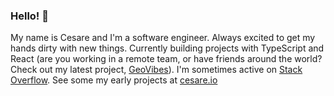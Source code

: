 ### Hello! 👋

My name is Cesare and I'm a software engineer. Always excited to get my hands dirty with new things. Currently building projects with TypeScript and React (are you working in a remote team, or have friends around the world? Check out my latest project, [GeoVibes](https://geovibes.app)). I'm sometimes active on [Stack Overflow](https://stackoverflow.com/users/1135714/cesare). See some my early projects at [cesare.io](https://cesare.io)

<!--
**csr/csr** is a ✨ _special_ ✨ repository because its `README.md` (this file) appears on your GitHub profile.

Here are some ideas to get you started:

- 🔭 I’m currently working on ...
- 🌱 I’m currently learning ...
- 👯 I’m looking to collaborate on ...
- 🤔 I’m looking for help with ...
- 💬 Ask me about ...
- 📫 How to reach me: ...
- 😄 Pronouns: he/him
- ⚡ Fun fact: ...
-->
